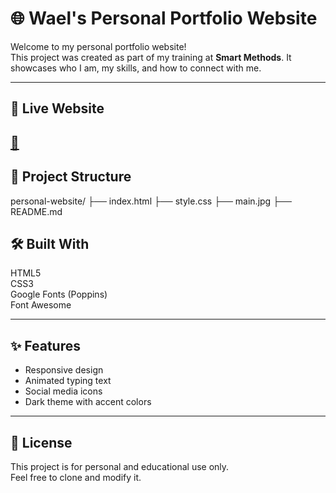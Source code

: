 # 🌐 Wael's Personal Portfolio Website

Welcome to my personal portfolio website!  
This project was created as part of my training at **Smart Methods**. It showcases who I am, my skills, and how to connect with me.

---

## 🚀 Live Website

[🔗](https://wa2l4.github.io/my-personan-website/)
---

## 📁 Project Structure

personal-website/
├── index.html
├── style.css
├── main.jpg
├── README.md

## 🛠️ Built With

HTML5  
CSS3  
Google Fonts (Poppins)  
Font Awesome  

---

## ✨ Features

- Responsive design  
- Animated typing text  
- Social media icons  
- Dark theme with accent colors  

---

## 📜 License

This project is for personal and educational use only.  
Feel free to clone and modify it.
